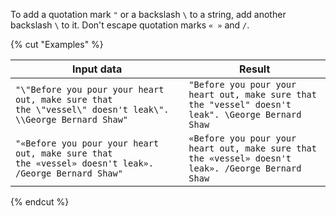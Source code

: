 To add a quotation mark `"` or a backslash `\` to a string, add another backslash `\` to it. Don't escape quotation marks `« »` and `/`.

{% cut "Examples" %}

**Input data**|**Result**
--|--
`"\"Before you pour your heart out, make sure that the \"vessel\" doesn't leak\". \\George Bernard Shaw"`|`"Before you pour your heart out, make sure that the "vessel" doesn't leak". \George Bernard Shaw`
`"«Before you pour your heart out, make sure that the «vessel» doesn't leak». /George Bernard Shaw"`|`«Before you pour your heart out, make sure that the «vessel» doesn't leak». /George Bernard Shaw`

{% endcut %}